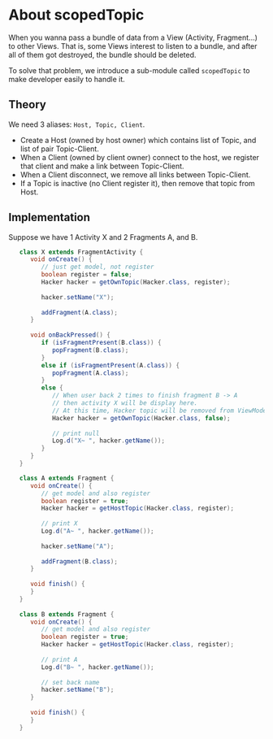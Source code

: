 # About scopedTopic

When you wanna pass a bundle of data from a View (Activity, Fragment...) to other Views.
That is, some Views interest to listen to a bundle, and after all of them got destroyed,
the bundle should be deleted.

To solve that problem, we introduce a sub-module called `scopedTopic` to make developer
easily to handle it.

## Theory

We need 3 aliases: `Host, Topic, Client`.

- Create a Host (owned by host owner) which contains list of Topic, and list of pair Topic-Client.
- When a Client (owned by client owner) connect to the host, we register that client and make a link between Topic-Client.
- When a Client disconnect, we remove all links between Topic-Client.
- If a Topic is inactive (no Client register it), then remove that topic from Host.

## Implementation

Suppose we have 1 Activity X and 2 Fragments A, and B.

```java
   class X extends FragmentActivity {
      void onCreate() {
         // just get model, not register
         boolean register = false;
         Hacker hacker = getOwnTopic(Hacker.class, register);
         
         hacker.setName("X");
         
         addFragment(A.class);
      }
      
      void onBackPressed() {
         if (isFragmentPresent(B.class)) {
            popFragment(B.class);
         }
         else if (isFragmentPresent(A.class)) {
            popFragment(A.class);
         }
         else {
            // When user back 2 times to finish fragment B -> A
            // then activity X will be display here.
            // At this time, Hacker topic will be removed from ViewModelStore of X.  
            Hacker hacker = getOwnTopic(Hacker.class, false);
            
            // print null
            Log.d("X~ ", hacker.getName());
         }
      }
   }

   class A extends Fragment {
      void onCreate() {
         // get model and also register
         boolean register = true;
         Hacker hacker = getHostTopic(Hacker.class, register);
         
         // print X
         Log.d("A~ ", hacker.getName());
         
         hacker.setName("A");
         
         addFragment(B.class);
      }
      
      void finish() {
      }
   }
   
   class B extends Fragment {
      void onCreate() {
         // get model and also register
         boolean register = true;
         Hacker hacker = getHostTopic(Hacker.class, register);
         
         // print A
         Log.d("B~ ", hacker.getName());
         
         // set back name
         hacker.setName("B");
      }
      
      void finish() {
      }
   }
```
